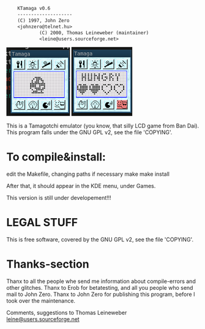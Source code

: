 
		KTamaga v0.6
		--------------------
		(C) 1997, John Zero
		<johnzero@telnet.hu>
                (C) 2000, Thomas Leineweber (maintainer)
                <leine@users.sourceforge.net>

![default view](/screenshot1.png)
![info view](/screenshot2.png)

 This is a Tamagotchi emulator (you know, that silly LCD game from Ban Dai).
This program falls under the GNU GPL v2, see the file 'COPYING'.


 To compile&install:
 ===================
  edit the Makefile, changing paths if necessary
  make
  make install

 After that, it should appear in the KDE menu, under Games.

 This version is still under developement!!!

 LEGAL STUFF
 ===========

 This is free software, covered by the GNU GPL v2, see the file 'COPYING'.

 Thanks-section
 ==============
 
 Thanx to all the people whe send me information about compile-errors and
  other glitches.
 Thanx to Erob for betatesting, and all you people who send mail to John Zero.
 Thanx to John Zero for publishing this program, before I took over
  the maintenance.

 Comments, suggestions to Thomas Leineweber <leine@users.sourceforge.net>
